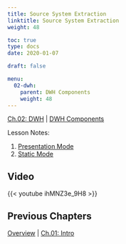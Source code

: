 ```yaml
---
title: Source System Extraction
linktitle: Source System Extraction
weight: 48

toc: true
type: docs
date: 2020-01-07

draft: false

menu:
  02-dwh:
    parent: DWH Components
    weight: 48
---
```

[Ch.02: DWH](../../../02-dwh) | [DWH Components](../../03-architecture/) 

Lesson Notes:
1. [Presentation Mode](../08-source-system-extraction-ps.pdf)
1. [Static Mode](../08-source-system-extraction-rs.pdf)


## Video

{{< youtube ihMNZ3e_9H8 >}}

## Previous Chapters

[Overview](../../../../big-data-in-depth/) | [Ch.01: Intro](../../../01-introduction) 
